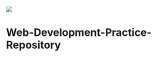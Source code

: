 <img src="https://fiverr-res.cloudinary.com/images/q_auto,f_auto/gigs3/276569103/original/05e1c77d0530e2bf1a859bc907a6ffd81c4de9d5/develop-your-frontend-website-with-html5-css3-javascript.png"/>

# Web-Development-Practice-Repository
